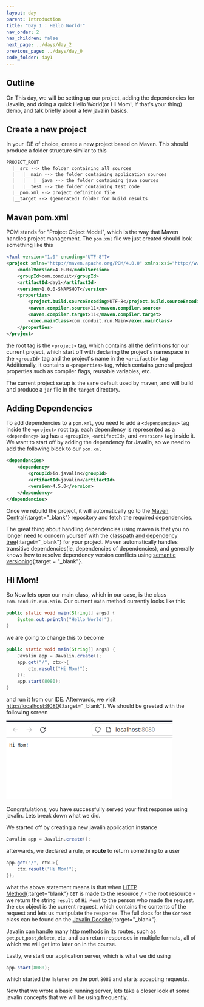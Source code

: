 ```yaml
---
layout: day
parent: Introduction
title: "Day 1 : Hello World!"
nav_order: 2
has_children: false
next_page: ../days/day_2
previous_page: ../days/day_0
code_folder: day1
---
```


## Outline

On This day, we will be setting up our project, adding the dependencies for Javalin, 
and doing a quick Hello World(or Hi Mom!, if that's your thing) demo, and talk briefly about 
a few javalin basics.

## Create a new project

In your IDE of choice, create a new project based on Maven. This should produce a folder 
structure similar to this

```
PROJECT_ROOT
  |__src --> the folder containing all sources
  |   |__main --> the folder containing application sources
  |   |   |__java --> the folder containing java sources 
  |   |__test --> the folder containing test code
  |__pom.xml --> project definition file
  |__target --> (generated) folder for build results
```

## Maven pom.xml

POM stands for "Project Object Model", which is the way that Maven handles project management.
The ``pom.xml`` file we just created should look something like this

```xml
<?xml version="1.0" encoding="UTF-8"?>
<project xmlns="http://maven.apache.org/POM/4.0.0" xmlns:xsi="http://www.w3.org/2001/XMLSchema-instance" xsi:schemaLocation="http://maven.apache.org/POM/4.0.0 http://maven.apache.org/xsd/maven-4.0.0.xsd">
    <modelVersion>4.0.0</modelVersion>
    <groupId>com.conduit</groupId>
    <artifactId>day1</artifactId>
    <version>1.0.0-SNAPSHOT</version>
    <properties>
        <project.build.sourceEncoding>UTF-8</project.build.sourceEncoding>
        <maven.compiler.source>11</maven.compiler.source>
        <maven.compiler.target>11</maven.compiler.target>
        <exec.mainClass>com.conduit.run.Main</exec.mainClass>
    </properties>
</project>
```

the root tag is the ``<project>`` tag, which contains all the definitions for our current 
project, which start off with declaring the project's namespace in the ``<groupId>`` tag and 
the project's name in the ``<artifactId>`` tag Additionally, it contains a ``<properties>`` tag, 
which contains general project properties such as compiler flags, reusable variables, etc. 

The current project setup is the sane default used by maven, and will build and produce a ``jar``
file in the ``target`` directory.

## Adding Dependencies

To add dependencies to a ``pom.xml``, you need to add a ``<dependencies>`` tag inside the
``<project>`` root tag. each dependency is represented as a ``<dependency>`` tag  has a 
``<groupId>``, ``<artifactId>``, and ``<version>`` tag inside it. We want to start off by adding
the dependency for Javalin, so we need to add the following block to our ``pom.xml``

```xml
<dependencies>
    <dependency>
        <groupId>io.javalin</groupId>
        <artifactId>javalin</artifactId>
        <version>4.5.0</version>
    </dependency>
</dependencies>
```

Once we rebuild the project, it will automatically go to the 
[Maven Central](https://mvnrepository.com/repos/central){:target="_blank"} repository
and fetch the required dependencies.

The great thing about handling dependencies using maven is that you no longer need to concern 
yourself with the 
[classpath and dependency tree](https://maven.apache.org/guides/introduction/introduction-to-dependency-mechanism.html){:target="_blank"} 
for your project. Maven automatically handles transitive dependencies(ie, dependencies of 
dependencies), and generally knows how to resolve dependency version conflicts using
[semantic versioning](https://semver.org/){:target = "_blank"}.

## Hi Mom!

So Now lets open our main class, which in our case, is the class ``com.conduit.run.Main``. 
Our current ``main`` method currently looks like this

```java
public static void main(String[] args) {
    System.out.println("Hello World!");
}
```

we are going to change this to become

```java
public static void main(String[] args) {
    Javalin app = Javalin.create();
    app.get("/", ctx->{
        ctx.result("Hi Mom!");
    });
    app.start(8080);
}
```

and run it from our IDE. Afterwards, we visit [http://localhost:8080](http://localhost:8080){:target="_blank"}. We should be greeted with the following screen

![Hi Mom Browser](../assets/img/day1/hi_mom.png)

Congratulations, you have successfully served your first response using javalin. Lets break down 
what  we did.

We started off by creating a new javalin application instance
```java
Javalin app = Javalin.create();
```
afterwards, we declared a rule, or **route** to return something to a user
```java
app.get("/", ctx->{
    ctx.result("Hi Mom!");
});
```
what the above statement means is that when
[HTTP Method](https://developer.mozilla.org/en-US/docs/Web/HTTP/Methods){:target="blank"} ``GET`` is made to the resource ``/`` - the root resource - we return the string ``result`` of 
``Hi Mom!`` to the person who made the request. the ``ctx`` object is the current request, which contains the contents of the request and lets us manipulate the response.
The full docs for the ``Context`` class can be found on the 
[Javalin Docsite](https://javalin.io/documentation#context){:target="_blank"}.

Javalin can handle many http methods in its routes, such as ``get``,``put``,``post``,``delete``, 
etc, and can return responses in multiple formats, all of which we will get into later on in the course.

Lastly, we start our application server, which is what we did using 
```java
app.start(8080);
```
which started the listener on the port ``8080`` and starts accepting requests.

Now that we wrote a basic running server, lets take a closer look at some javalin concepts that 
we will be using frequently.